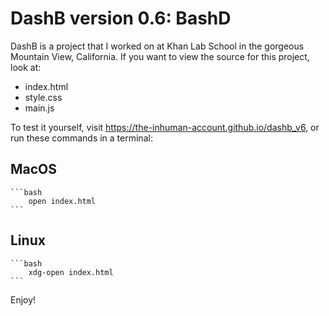 # DashB version 0.6: BashD

DashB is a project that I worked on at Khan Lab School in the gorgeous Mountain View, California.
If you want to view the source for this project, look at:
 - index.html
 - style.css
 - main.js

To test it yourself, visit https://the-inhuman-account.github.io/dashb_v6, or run these commands in a terminal:

## MacOS
	```bash
		open index.html
	```

## Linux
	```bash
		xdg-open index.html
	```

Enjoy!
